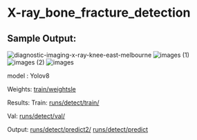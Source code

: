 # X-ray_bone_fracture_detection


<h2>Sample Output: </h2>

![diagnostic-imaging-x-ray-knee-east-melbourne](https://github.com/Adesh696/xray_bone_fracture_detection/assets/71007296/b3b51c91-f39c-4329-842b-0abef013c233)
![images (1)](https://github.com/Adesh696/xray_bone_fracture_detection/assets/71007296/55d86748-08f9-4f9e-a977-53750110f509)
![images (2)](https://github.com/Adesh696/xray_bone_fracture_detection/assets/71007296/b92f2405-f20a-4474-ba82-1ef4c0105ac8)
![images](https://github.com/Adesh696/xray_bone_fracture_detection/assets/71007296/3a662e1d-0e32-4f3d-9060-e4f81c4c41ef)



model : Yolov8

Weights:  [train/weightsle](train/weights)
 

Results:
  Train: [runs/detect/train/](runs/detect/train/)

  
  Val: [runs/detect/val/](runs/detect/val/)
 
  
  Output: [runs/detect/predict2/](runs/detect/predict2/)
          [runs/detect/predict](runs/detect/predict)

